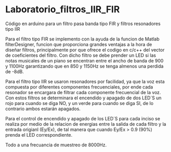 # Laboratorio_filtros_IIR_FIR
Código en arduino para un filtro pasa banda tipo FIR y filtros resonadores tipo IIR

Para el filtro tipo FIR se implemento con la ayuda de la funcion de Matlab filterDesigner, funcion que proporciona grandes ventajas a la hora de diseñar filtros, principalmente por que ofrece el codigo en c/c++ del vector de coeficientes del filtro. Con dicho filtro se debe prender un LED si las notas musicales de un piano se encentran entre el ancho de banda de 900 y 1100Hz garantizando que en 850 y 1150Hz se tenga almenos una perdida de -8dB.

Para el filtro tipo IIR se usaron resonadores por facilidad, ya que la voz esta compuesta por diferentes componentes frecuenciales, por ende cada resonador se encargara de filtrar cada componente frecuencial de la voz. Con estos filtros se determinara el encendido y apagado de dos LED´S un rojo para cuando se diga NO, y un verde para cuando se diga SI, de lo contrario ambos estarán apagados.

Para el control de encendido y apagado de los LED´S para cada inciso se realiza por medio de la relacion de energias entre la salida de cada filtro y la entrada origianl (Ey/Ex), de tal manera que cuando Ey/Ex > 0.9 (90%) prenda el LED correspondiente.

Todo a una frecuancia de muestreo de 8000Hz.
